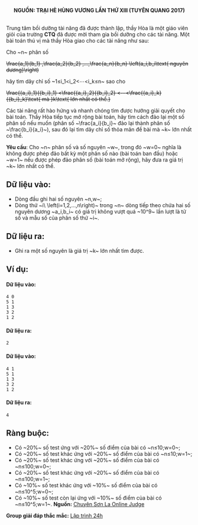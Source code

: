 **<center>NGUỒN: TRẠI HÈ HÙNG VƯƠNG LẦN THỨ XIII (TUYÊN QUANG 2017)</center>**
<br>

Trung tâm bồi dưỡng tài năng đã được thành lập, thầy Hòa là một giáo viên giỏi của trường **CTQ** đã được mời tham gia bồi dưỡng cho các tài năng. Một bài toán thú vị mà thầy Hòa giao cho các tài năng như sau:

Cho ~n~ phân số

~~\frac{a_1}{b_1} ,\frac{a_2}{b_2} ,…,\frac{a_n}{b_n} \left(a_i,b_i\text{ nguyên dương}\right)~~

hãy tìm dãy chỉ số ~1≤i_1<i_2<⋯<i_k≤n~ sao cho

~~\frac{{a_i}_1}{{b_i}_1} <\frac{{a_i}_2}{{b_i}_2} <⋯<\frac{{a_i}_k}{{b_i}_k}\text{  mà }k\text{ lớn nhất có thể.}~~

Các tài năng rất hào hứng và nhanh chóng tìm được hướng giải quyết cho bài toán. Thầy Hòa tiếp tục mở rộng bài toán, hãy tìm cách đảo lại một số phân số nếu muốn (phân số ~\frac{a_i}{b_i}~  đảo lại thành phân số ~\frac{b_i}{a_i}~), sau đó lại tìm dãy chỉ số thỏa mãn đề bài mà ~k~ lớn nhất có thể.

**Yêu cầu**: Cho ~n~ phân số và số nguyên ~w~, trong đó ~w=0~ nghĩa là không được phép đảo bất kỳ một phân số nào (bài toán ban đầu) hoặc ~w=1~ nếu được phép đảo phân số (bài toán mở rộng), hãy đưa ra giá trị ~k~ lớn nhất có thể.

## Dữ liệu vào:
- Dòng đầu ghi hai số nguyên ~n,w~;
- Dòng thứ ~i\ \left(i=1,2,…,n\right)~ trong ~n~ dòng tiếp theo chứa hai số nguyên dương ~a_i,b_i~ có giá trị không vượt quá ~10^9~ lần lượt là tử số và mẫu số của phân số thứ ~i~.

## Dữ liệu ra:
- Ghi ra một số nguyên là giá trị ~k~ lớn nhất tìm được.

## Ví dụ:
#### Dữ liệu vào:
```
4 0
5 1
1 3
3 2
1 2
```

#### Dữ liệu ra:
```
2
```

#### Dữ liệu vào:
```
4 1
5 1
1 3
3 2
1 2
```

#### Dữ liệu ra:
```
4
```

## Ràng buộc:
- Có ~20\%~ số test ứng với ~20\%~ số điểm của bài có ~n≤10;w=0~;
- Có ~20\%~ số test khác ứng với ~20\%~ số điểm của bài có ~n≤10;w=1~;
- Có ~20\%~ số test khác ứng với ~20\%~ số điểm của bài có ~n≤100;w=0~;
- Có ~20\%~ số test khác ứng với ~20\%~ số điểm của bài có ~n≤100;w=1~;
- Có ~10\%~ số test khác ứng với ~10\%~ số điểm của bài có ~n≤10^5;w=0~;
- Có ~10\%~ số test còn lại ứng với ~10\%~ số điểm của bài có ~n≤10^5;w=1~.
**Nguồn:** [Chuyên Sơn La Online Judge](http://csloj.ddns.net/)

**Group giải đáp thắc mắc:** [Lập trình 24h](https://www.facebook.com/groups/1386904321519984)